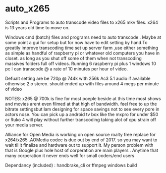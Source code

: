 # auto_x265

Scripts and Programs to auto transcode video files to x265 mkv files. x264 is 13 years old time to move on.

Windows cmd (batch) files and programs need to auto transcode . Maybe at some point a gui for setup but for now have to edit
setting by hand.To greatily improve transcoding time set up server farm ,use either something as simple as handful of raspberry
pi or whatever old computers you have in closet. as long as you shut off some of them when not transcoding massives folders full
off videos.
Running 6 raspberry pi plus 1 windows 10 pc I can transcode @ a rate of 10 minutes per hour of video.

Defualt setting are be 720p @ 744k with 256k Ac3 5.1 audio if available otherwise 2.o stereo. should ended up with files around 
4 megs per minute of video

NOTES:
x265 @ 700k is fine for most poeple beside at this time most shows and movies arent even filmed at that high of bandwidth. 
feel free to up the bitrate settingsbut Iam designing for space savings not to see every pore in actors nose. You can pick
 up a android tv box like the mxpro for under $50 or Ruko 4 will play without further transcoding taking alot of cpu strain 
off your media server.


Alliance for Open Media is working on open source roalty free replace for x264/x265 .AOMedia codec is due out by end of 2017. 
so you may want to wait til it finalize and hardware out to support it. My person problem with that is Google plus hole host of
corperation are main players . Anytime that many corperation it never ends well for small coders/end users

Dependancy (included) :
 handbrake_cli
 or
 ffmpeg windows build
